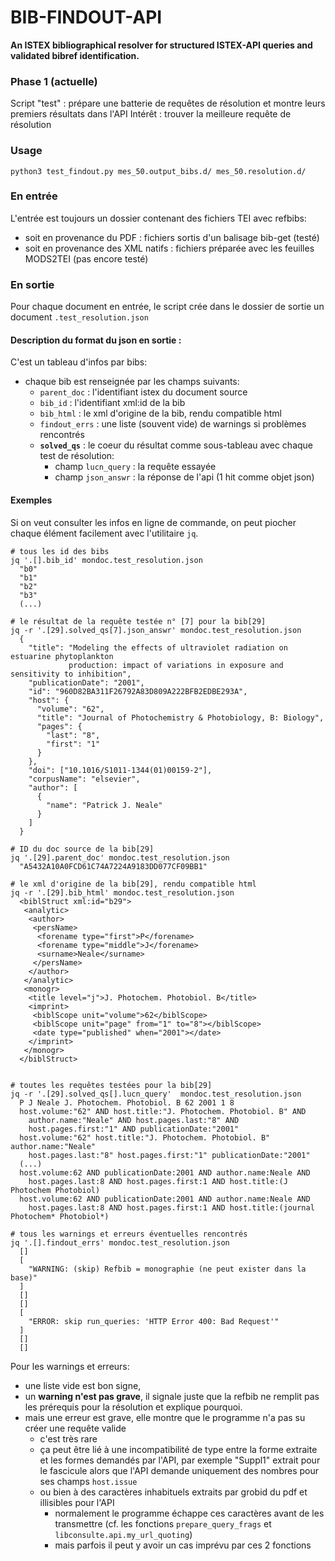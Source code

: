 BIB-FINDOUT-API
===============
**An ISTEX bibliographical resolver for structured ISTEX-API queries and validated bibref identification.**  

### Phase 1 (actuelle)
Script "test" : prépare une batterie de requêtes de résolution et montre leurs premiers résultats dans l'API
Intérêt : trouver la meilleure requête de résolution


### Usage

```
python3 test_findout.py mes_50.output_bibs.d/ mes_50.resolution.d/
```

### En entrée

L'entrée est toujours un dossier contenant des fichiers TEI avec refbibs:

  - soit en provenance du PDF : fichiers sortis d'un balisage bib-get (testé)
  - soit en provenance des XML natifs : fichiers préparée avec les feuilles MODS2TEI (pas encore testé)

### En sortie 

Pour chaque document en entrée, le script crée dans le dossier de sortie un document `.test_resolution.json`

#### Description du format du json en sortie : 

C'est un tableau d'infos par bibs:

  - chaque bib est renseignée par les champs suivants:
    - `parent_doc` : l'identifiant istex du document source
    - `bib_id` : l'identifiant xml:id de la bib
    - `bib_html` : le xml d'origine de la bib, rendu compatible html
    - `findout_errs` : une liste (souvent vide) de warnings si problèmes rencontrés
    - **`solved_qs`** : le coeur du résultat comme sous-tableau avec chaque test de résolution:
         - champ `lucn_query` : la requête essayée
         - champ `json_answr` : la réponse de l'api (1 hit comme objet json)
  

#### Exemples

Si on veut consulter les infos en ligne de commande, on peut piocher chaque élément facilement avec l'utilitaire `jq`.



```
# tous les id des bibs
jq '.[].bib_id' mondoc.test_resolution.json
  "b0"
  "b1"
  "b2"
  "b3"
  (...)

# le résultat de la requête testée n° [7] pour la bib[29]
jq -r '.[29].solved_qs[7].json_answr' mondoc.test_resolution.json
  {
    "title": "Modeling the effects of ultraviolet radiation on estuarine phytoplankton 
             production: impact of variations in exposure and sensitivity to inhibition",
    "publicationDate": "2001",
    "id": "960D82BA311F26792A83D809A222BFB2EDBE293A",
    "host": {
      "volume": "62",
      "title": "Journal of Photochemistry & Photobiology, B: Biology",
      "pages": {
        "last": "8",
        "first": "1"
      }
    },
    "doi": ["10.1016/S1011-1344(01)00159-2"],
    "corpusName": "elsevier",
    "author": [
      {
        "name": "Patrick J. Neale"
      }
    ]
  }

# ID du doc source de la bib[29]
jq '.[29].parent_doc' mondoc.test_resolution.json
  "A5432A10A0FCD61C74A7224A9183DD077CF09BB1"

# le xml d'origine de la bib[29], rendu compatible html
jq -r '.[29].bib_html' mondoc.test_resolution.json
  <biblStruct xml:id="b29">
   <analytic>
    <author>
     <persName>
      <forename type="first">P</forename>
      <forename type="middle">J</forename>
      <surname>Neale</surname>
     </persName>
    </author>
   </analytic>
   <monogr>
    <title level="j">J. Photochem. Photobiol. B</title>
    <imprint>
     <biblScope unit="volume">62</biblScope>
     <biblScope unit="page" from="1" to="8"></biblScope>
     <date type="published" when="2001"></date>
    </imprint>
   </monogr>
  </biblStruct>


# toutes les requêtes testées pour la bib[29]
jq -r '.[29].solved_qs[].lucn_query'  mondoc.test_resolution.json
  P J Neale J. Photochem. Photobiol. B 62 2001 1 8
  host.volume:"62" AND host.title:"J. Photochem. Photobiol. B" AND 
    author.name:"Neale" AND host.pages.last:"8" AND 
    host.pages.first:"1" AND publicationDate:"2001"
  host.volume:"62" host.title:"J. Photochem. Photobiol. B" author.name:"Neale"
    host.pages.last:"8" host.pages.first:"1" publicationDate:"2001"
  (...)
  host.volume:62 AND publicationDate:2001 AND author.name:Neale AND
    host.pages.last:8 AND host.pages.first:1 AND host.title:(J Photochem Photobiol)
  host.volume:62 AND publicationDate:2001 AND author.name:Neale AND
    host.pages.last:8 AND host.pages.first:1 AND host.title:(journal Photochem* Photobiol*)

# tous les warnings et erreurs éventuelles rencontrés
jq '.[].findout_errs' mondoc.test_resolution.json
  []
  [
    "WARNING: (skip) Refbib = monographie (ne peut exister dans la base)"
  ]
  []
  []
  [
    "ERROR: skip run_queries: 'HTTP Error 400: Bad Request'"
  ]
  []
  []
```

Pour les warnings et erreurs:

  - une liste vide est bon signe, 
  - un **warning n'est pas grave**, il signale juste que la refbib ne remplit pas les prérequis pour la résolution et explique pourquoi.
  - mais une erreur est grave, elle montre que le programme n'a pas su créer une requête valide 
    - c'est très rare
    - ça peut être lié à une incompatibilité de type entre la forme extraite et les formes demandés par l'API, par exemple "Suppl1" extrait pour le fascicule alors que l'API demande uniquement des nombres pour ses champs `host.issue`
    - ou bien à des caractères inhabituels extraits par grobid du pdf et illisibles pour l'API
        - normalement le programme échappe ces caractères avant de les transmettre (cf. les fonctions `prepare_query_frags` et `libconsulte.api.my_url_quoting`)
        - mais parfois il peut y avoir un cas imprévu par ces 2 fonctions

